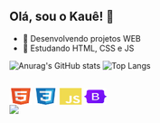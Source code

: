 ## Olá, sou o Kauê! 👋

- 🔭 Desenvolvendo projetos WEB
- 🌱 Estudando HTML, CSS e JS

![Anurag's GitHub stats](https://github-readme-stats.vercel.app/api?username=kaue-araujo-hub&show_icons=true&theme=white)
![Top Langs](https://github-readme-stats.vercel.app/api/top-langs/?username=kaue-araujo-hub&layout=compact)

<div style="display: inline_block"><br>
  <img align="center" alt="Kaue-HTML" height="30" width="40" src="https://raw.githubusercontent.com/devicons/devicon/master/icons/html5/html5-original.svg">
  <img align="center" alt="Kaue-CSS" height="30" width="40" src="https://raw.githubusercontent.com/devicons/devicon/master/icons/css3/css3-original.svg">
  <img align="center" alt="Kaue-Js" height="30" width="40" src="https://raw.githubusercontent.com/devicons/devicon/master/icons/javascript/javascript-plain.svg">
  <img align="center" alt="Kaue-Bootstrap" height="30" width="40" src="https://raw.githubusercontent.com/devicons/devicon/master/icons/bootstrap/bootstrap-original.svg">
</div>

<div> 
  <a href="https://www.linkedin.com/in/kaueaaraujo/" target="_blank"><img src="https://img.shields.io/badge/-LinkedIn-%230077B5?style=for-the-badge&logo=linkedin&logoColor=white" target="_blank"></a> 
</div>




          
          
